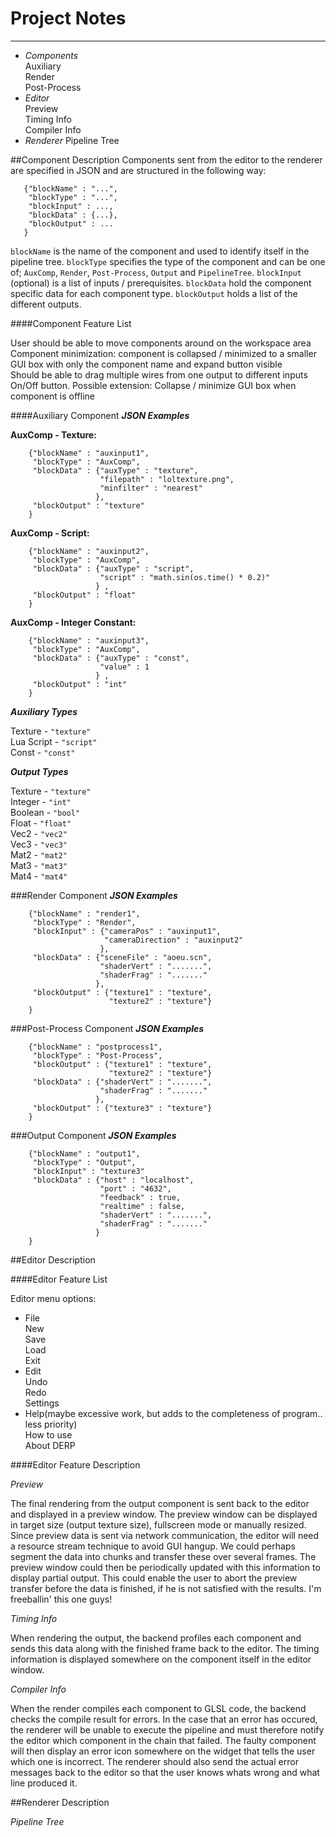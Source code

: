 
Project Notes
=============
----------------
* _Components_  
Auxiliary  
Render  
Post-Process  
* _Editor_  
Preview  
Timing Info  
Compiler Info  
* _Renderer_
Pipeline Tree

##Component Description
Components sent from the editor to the renderer are specified in JSON 
and are structured in the following way:

       {"blockName" : "...",  
        "blockType" : "...", 
        "blockInput" : ..., 
        "blockData" : {...},  
        "blockOutput" : ...  
       }

`blockName` is the name of the component and used to identify itself in the pipeline tree. `blockType` specifies the type of the component and can be one of; `AuxComp`, `Render`, `Post-Process`, `Output` and `PipelineTree`. `blockInput` (optional) is a list of inputs / prerequisites. `blockData` hold the component specific data for each component type. `blockOutput` holds a list of the different outputs.

####Component Feature List  

User should be able to move components around on the workspace area
Component minimization: component is collapsed / minimized to a smaller GUI box with only the component name and expand button visible  
Should be able to drag multiple wires from one output to different inputs  
On/Off button. Possible extension: Collapse / minimize GUI box when component is offline  

####Auxiliary Component
**_JSON Examples_**

**AuxComp - Texture:**

        {"blockName" : "auxinput1",  
         "blockType" : "AuxComp",  
         "blockData" : {"auxType" : "texture",  
                        "filepath" : "loltexture.png",  
                        "minfilter" : "nearest"  
                       },  
         "blockOutput" : "texture"  
        }  

**AuxComp - Script:**

        {"blockName" : "auxinput2",  
         "blockType" : "AuxComp",  
         "blockData" : {"auxType" : "script",  
                        "script" : "math.sin(os.time() * 0.2)"  
                       } ,  
         "blockOutput" : "float"  
        }  
        
**AuxComp - Integer Constant:**

        {"blockName" : "auxinput3",  
         "blockType" : "AuxComp",  
         "blockData" : {"auxType" : "const",  
                        "value" : 1  
                       } ,  
         "blockOutput" : "int"  
        }  
        
**_Auxiliary Types_**

Texture - `"texture"`  
Lua Script - `"script"`  
Const - `"const"`  

**_Output Types_**

Texture - `"texture"`  
Integer - `"int"`  
Boolean - `"bool"`  
Float - `"float"`  
Vec2 - `"vec2"`  
Vec3 - `"vec3"`  
Mat2 - `"mat2"`  
Mat3 - `"mat3"`  
Mat4 - `"mat4"`

###Render Component
**_JSON Examples_**

        {"blockName" : "render1",
         "blockType" : "Render",
         "blockInput" : {"cameraPos" : "auxinput1",
                         "cameraDirection" : "auxinput2"
                        },
         "blockData" : {"sceneFile" : "aoeu.scn",
                        "shaderVert" : ".......",
                        "shaderFrag" : "......."
                       },
         "blockOutput" : {"texture1" : "texture",
                          "texture2" : "texture"}
        }
        
###Post-Process Component
**_JSON Examples_**

        {"blockName" : "postprocess1",
         "blockType" : "Post-Process",
         "blockOutput" : {"texture1" : "texture",
                          "texture2" : "texture"}
         "blockData" : {"shaderVert" : ".......",
                        "shaderFrag" : "......."
                       },
         "blockOutput" : {"texture3" : "texture"}
        }
        
###Output Component
**_JSON Examples_**

        {"blockName" : "output1",
         "blockType" : "Output",
         "blockInput" : "texture3"
         "blockData" : {"host" : "localhost",
                        "port" : "4632",
                        "feedback" : true,
                        "realtime" : false,
                        "shaderVert" : ".......",
                        "shaderFrag" : "......."
                       }
        }
        
##Editor Description

####Editor Feature List

Editor menu options: 

* File  
New  
Save  
Load  
Exit
* Edit  
Undo  
Redo  
Settings
* Help(maybe excessive work, but adds to the completeness of program.. less priority)  
How to use  
About DERP  

####Editor Feature Description

_Preview_

The final rendering from the output component is sent back to the editor and displayed in a preview window.
The preview window can be displayed in target size (output texture size), fullscreen mode or manually resized.
Since preview data is sent via network communication, the editor will need a resource stream technique to avoid GUI hangup.
We could perhaps segment the data into chunks and transfer these over several frames.
The preview window could then be periodically updated with this information to display partial output.
This could enable the user to abort the preview transfer before the data is finished, if he is not satisfied with the results.
I'm freeballin' this one guys!

_Timing Info_

When rendering the output, the backend profiles each component and sends this data along with the finished frame back to the editor. The timing information is displayed somewhere on the component itself in the editor window. 

_Compiler Info_

When the render compiles each component to GLSL code, the backend checks the compile result for errors.
In the case that an error has occured, the renderer will be unable to execute the pipeline and must therefore notify
the editor which component in the chain that failed. The faulty component will then display an error icon somewhere on the
widget that tells the user which one is incorrect. The renderer should also send the actual error messages back to the editor
so that the user knows whats wrong and what line produced it. 

##Renderer Description

_Pipeline Tree_